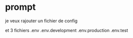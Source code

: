 # prompt

je veux rajouter un fichier de config

et 3 fichiers .env
.env.development
.env.production
.env.test

